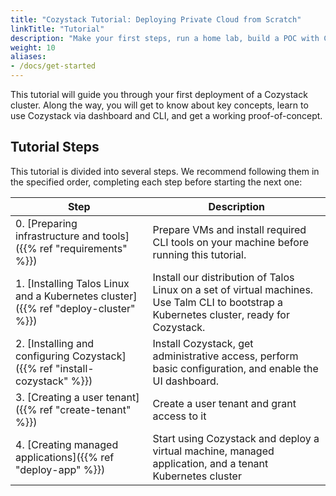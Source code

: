 ```yaml
---
title: "Cozystack Tutorial: Deploying Private Cloud from Scratch"
linkTitle: "Tutorial"
description: "Make your first steps, run a home lab, build a POC with Cozystack."
weight: 10
aliases:
- /docs/get-started
---
```


This tutorial will guide you through your first deployment of a Cozystack cluster.
Along the way, you will get to know about key concepts, learn to use Cozystack via dashboard and CLI,
and get a working proof-of-concept.

## Tutorial Steps

This tutorial is divided into several steps.
We recommend following them in the specified order, completing each step before starting the next one:

| Step                                                                               | Description                                                                                                                                |
|------------------------------------------------------------------------------------|--------------------------------------------------------------------------------------------------------------------------------------------|
| 0. [Preparing infrastructure and tools]({{% ref "requirements" %}})                | Prepare VMs and install required CLI tools on your machine before running this tutorial.                                                   |
| 1. [Installing Talos Linux and a Kubernetes cluster]({{% ref "deploy-cluster" %}}) | Install our distribution of Talos Linux on a set of virtual machines. Use Talm CLI to bootstrap a Kubernetes cluster, ready for Cozystack. |
| 2. [Installing and configuring Cozystack]({{% ref "install-cozystack" %}})         | Install Cozystack, get administrative access, perform basic configuration, and enable the UI dashboard.                                    |
| 3. [Creating a user tenant]({{% ref "create-tenant" %}})                           | Create a user tenant and grant access to it                                                                                                |
| 4. [Creating managed applications]({{% ref "deploy-app" %}})                       | Start using Cozystack and deploy a virtual machine, managed application, and a tenant Kubernetes cluster                                   |

